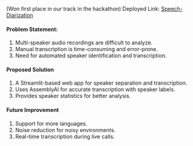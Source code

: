 (Won first place in our track in the hackathon)
Deployed Link: <a href="https://speaker-separation.streamlit.app/"> Speech-Diarization </a>

#### Problem Statement:
1. Multi-speaker audio recordings are difficult to analyze.
2. Manual transcription is time-consuming and error-prone.
3. Need for automated speaker identification and transcription.

#### Proposed Solution
1. A Streamlit-based web app for speaker separation and transcription.
2. Uses AssemblyAI for accurate transcription with speaker labels.
3. Provides speaker statistics for better analysis.

#### Future Improvement
1. Support for more languages.
2. Noise reduction for noisy environments.
3. Real-time transcription during live calls.

